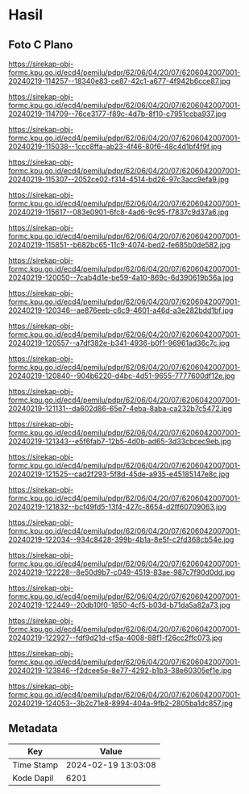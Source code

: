 # Hasil

## Foto C Plano

https://sirekap-obj-formc.kpu.go.id/ecd4/pemilu/pdpr/62/06/04/20/07/6206042007001-20240219-114257--18340e83-ce87-42c1-a677-4f942b6cce87.jpg

https://sirekap-obj-formc.kpu.go.id/ecd4/pemilu/pdpr/62/06/04/20/07/6206042007001-20240219-114709--76ce3177-f89c-4d7b-8f10-c7951ccba937.jpg

https://sirekap-obj-formc.kpu.go.id/ecd4/pemilu/pdpr/62/06/04/20/07/6206042007001-20240219-115038--1ccc8ffa-ab23-4f46-80f6-48c4d1bf4f9f.jpg

https://sirekap-obj-formc.kpu.go.id/ecd4/pemilu/pdpr/62/06/04/20/07/6206042007001-20240219-115307--2052ce02-f314-4514-bd26-97c3acc9efa9.jpg

https://sirekap-obj-formc.kpu.go.id/ecd4/pemilu/pdpr/62/06/04/20/07/6206042007001-20240219-115617--083e0901-6fc8-4ad6-9c95-f7837c9d37a6.jpg

https://sirekap-obj-formc.kpu.go.id/ecd4/pemilu/pdpr/62/06/04/20/07/6206042007001-20240219-115851--b682bc65-11c9-4074-bed2-fe685b0de582.jpg

https://sirekap-obj-formc.kpu.go.id/ecd4/pemilu/pdpr/62/06/04/20/07/6206042007001-20240219-120050--7cab4d1e-be59-4a10-869c-6d390619b56a.jpg

https://sirekap-obj-formc.kpu.go.id/ecd4/pemilu/pdpr/62/06/04/20/07/6206042007001-20240219-120346--ae876eeb-c6c9-4601-a46d-a3e282bdd1bf.jpg

https://sirekap-obj-formc.kpu.go.id/ecd4/pemilu/pdpr/62/06/04/20/07/6206042007001-20240219-120557--a7df382e-b341-4936-b0f1-96961ad36c7c.jpg

https://sirekap-obj-formc.kpu.go.id/ecd4/pemilu/pdpr/62/06/04/20/07/6206042007001-20240219-120840--904b6220-d4bc-4d51-9655-7777600df12e.jpg

https://sirekap-obj-formc.kpu.go.id/ecd4/pemilu/pdpr/62/06/04/20/07/6206042007001-20240219-121131--da602d86-65e7-4eba-8aba-ca232b7c5472.jpg

https://sirekap-obj-formc.kpu.go.id/ecd4/pemilu/pdpr/62/06/04/20/07/6206042007001-20240219-121343--e5f6fab7-12b5-4d0b-ad65-3d33cbcec9eb.jpg

https://sirekap-obj-formc.kpu.go.id/ecd4/pemilu/pdpr/62/06/04/20/07/6206042007001-20240219-121525--cad2f293-5f8d-45de-a935-e45185147e8c.jpg

https://sirekap-obj-formc.kpu.go.id/ecd4/pemilu/pdpr/62/06/04/20/07/6206042007001-20240219-121832--bcf49fd5-13f4-427c-8654-d2ff60709063.jpg

https://sirekap-obj-formc.kpu.go.id/ecd4/pemilu/pdpr/62/06/04/20/07/6206042007001-20240219-122034--934c8428-399b-4b1a-8e5f-c2fd368cb54e.jpg

https://sirekap-obj-formc.kpu.go.id/ecd4/pemilu/pdpr/62/06/04/20/07/6206042007001-20240219-122228--8e50d9b7-c049-4519-83ae-987c7f90d0dd.jpg

https://sirekap-obj-formc.kpu.go.id/ecd4/pemilu/pdpr/62/06/04/20/07/6206042007001-20240219-122449--20db10f0-1850-4cf5-b03d-b71da5a82a73.jpg

https://sirekap-obj-formc.kpu.go.id/ecd4/pemilu/pdpr/62/06/04/20/07/6206042007001-20240219-122927--fdf9d21d-cf5a-4008-88f1-f26cc2ffc073.jpg

https://sirekap-obj-formc.kpu.go.id/ecd4/pemilu/pdpr/62/06/04/20/07/6206042007001-20240219-123846--f2dcee5e-8e77-4292-b1b3-38e60305ef1e.jpg

https://sirekap-obj-formc.kpu.go.id/ecd4/pemilu/pdpr/62/06/04/20/07/6206042007001-20240219-124053--3b2c71e8-8994-404a-9fb2-2805ba1dc857.jpg


## Metadata

| Key        | Value               |
| ---------- | ------------------- |
| Time Stamp | 2024-02-19 13:03:08 |
| Kode Dapil | 6201                |



